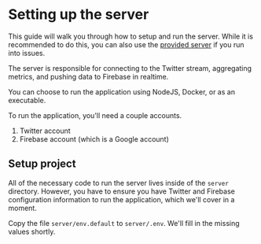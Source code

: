 # Setting up the server

This guide will walk you through how to setup and run the server. While it is recommended to do this, you can also use the [provided server](./using-provided-server.md) if you run into issues.

The server is responsible for connecting to the Twitter stream, aggregating metrics, and pushing data to Firebase in realtime.

You can choose to run the application using NodeJS, Docker, or as an executable.

To run the application, you'll need a couple accounts.

1. Twitter account
2. Firebase account (which is a Google account)

## Setup project

All of the necessary code to run the server lives inside of the `server` directory. However, you have to ensure you have Twitter and Firebase configuration information to run the application, which we'll cover in a moment.

Copy the file `server/env.default` to `server/.env`. We'll fill in the missing values shortly.
